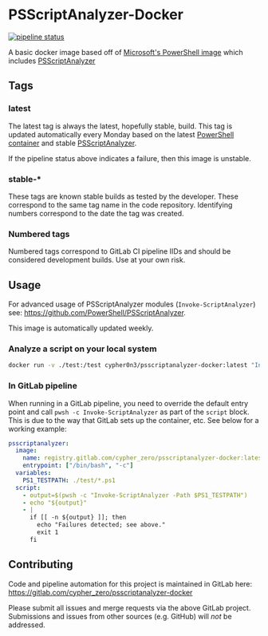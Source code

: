 # PSScriptAnalyzer-Docker

[![pipeline status](https://gitlab.com/cypher_zero/psscriptanalyzer-docker/badges/master/pipeline.svg)](https://gitlab.com/cypher_zero/psscriptanalyzer-docker/-/commits/master)

A basic docker image based off of [Microsoft's PowerShell image](https://hub.docker.com/r/microsoft/powershell/) which includes [PSScriptAnalyzer](https://github.com/PowerShell/PSScriptAnalyzer)

## Tags

### latest

The latest tag is always the latest, hopefully stable, build.
This tag is updated automatically every Monday based on the latest [PowerShell container](https://hub.docker.com/r/microsoft/powershell/) and stable [PSScriptAnalyzer](https://github.com/PowerShell/PSScriptAnalyzer).

If the pipeline status above indicates a failure, then this image is unstable.

### stable-*

These tags are known stable builds as tested by the developer.
These correspond to the same tag name in the code repository.
Identifying numbers correspond to the date the tag was created.

### Numbered tags

Numbered tags correspond to GitLab CI pipeline IIDs and should be considered development builds.
Use at your own risk.

## Usage

For advanced usage of PSScriptAnalyzer modules (`Invoke-ScriptAnalyzer`) see: <https://github.com/PowerShell/PSScriptAnalyzer>.

This image is automatically updated weekly.

### Analyze a script on your local system

```bash
docker run -v ./test:/test cypher0n3/psscriptanalyzer-docker:latest "Invoke-ScriptAnalyzer -Path /test/*.ps1"
```

### In GitLab pipeline

When running in a GitLab pipeline, you need to override the default entry point and call `pwsh -c Invoke-ScriptAnalyzer` as part of the `script` block.
This is due to the way that GitLab sets up the container, etc.
See below for a working example:

```yaml
psscriptanalyzer:
  image:
    name: registry.gitlab.com/cypher_zero/psscriptanalyzer-docker:latest
    entrypoint: ["/bin/bash", "-c"]
  variables:
    PS1_TESTPATH: ./test/*.ps1
  script:
    - output=$(pwsh -c "Invoke-ScriptAnalyzer -Path $PS1_TESTPATH")
    - echo "${output}"
    - |
      if [[ -n ${output} ]]; then
        echo "Failures detected; see above."
        exit 1
      fi
```

## Contributing

Code and pipeline automation for this project is maintained in GitLab here: <https://gitlab.com/cypher_zero/psscriptanalyzer-docker>

Please submit all issues and merge requests via the above GitLab project.
Submissions and issues from other sources (e.g. GitHub) will *not* be addressed.
